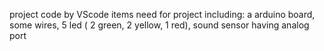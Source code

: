 project code by VScode
items need for project including: a arduino board, some wires, 5 led ( 2 green, 2 yellow, 1 red), sound sensor having analog port
